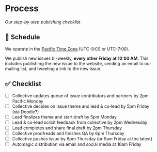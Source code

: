 # Process

*Our step-by-step publishing checklist*

## :calendar: Schedule

We operate in the [Pacific Time Zone](https://en.wikipedia.org/wiki/Pacific_Time_Zone) (UTC-8:00 or UTC-7:00).

We publish new issues bi-weekly, **every other Friday at 10:00 AM**. This includes publishing the new issue to the website, sending an email to our mailing list, and tweeting a link to the new issue.

## :white_check_mark: Checklist

- [ ] Collective updates queue of issue contributors and partners by 2pm Pacific Monday
- [ ] Collective decides on issue theme and lead & co-lead by 5pm Friday (via Doodle?)
- [ ] Lead finalizes theme and start draft by 5pm Monday
- [ ] Lead & co-lead solicit feedback from collective by 2pm Wednesday
- [ ] Lead completes and share final draft by 2pm Thursday
- [ ] Collective proofreads and finishes QA by 6pm Thursday
- [ ] Collective pushes issue by 6pm Thursday (or 9am Friday at the latest)
- [ ] Automagic distribution via email and social media at 10am Friday
